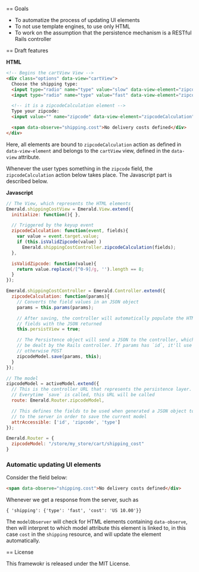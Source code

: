 == Goals

* To automatize the process of updating UI elements
* To not use template engines, to use only HTML
* To work on the assumption that the persistence mechanism is a RESTful Rails controller

== Draft features

**HTML**
```html
<!-- Begins the cartView View -->
<div class="options" data-view="cartView">
  Choose the shipping type:
  <input type="radio" name="type" value="slow" data-view-element="zipcodeCalculation" checked="checked" /> Slow
  <input type="radio" name="type" value="fast" data-view-element="zipcodeCalculation" /> Fast

  <!-- it is a zipcodeCalculation element -->
  Type your zipcode:
  <input value="" name="zipcode" data-view-element="zipcodeCalculation" data-event="keyup" />

  <span data-observe="shipping.cost">No delivery costs defined</div>
</div>
```

Here, all elements are bound to `zipcodeCalculation` action as defined in
`data-view-element` and belongs to the `cartView` view, defined in the `data-view`
attribute.

Whenever the user types something in the
`zipcode` field, the `zipcodeCalculation` action below takes place.
The Javascript part is described below.

**Javascript**
```javascript
// The View, which represents the HTML elements
Emerald.shippingCostView = Emerald.View.extend({
  initialize: function(){ },

  // Triggered by the keyup event
  zipcodeCalculation: function(event, fields){
    var value = event.target.value;
    if (this.isValidZipcode(value) )
      Emerald.shippingCostController.zipcodeCalculation(fields);
  },

  isValidZipcode: function(value){
    return value.replace(/[^0-9]/g, '').length == 8;
  }
});

Emerald.shippingCostController = Emerald.Controller.extend({
  zipcodeCalculation: function(params){
    // Converts the field values in an JSON object
    params = this.params(params);

    // After saving, the controller will automatically populate the HTML
    // fields with the JSON returned
    this.persistView = true;

    // The Persistence object will send a JSON to the controller, which will
    // be dealt by the Rails controller. If params has `id`, it'll use PUT, 
    // otherwise POST
    zipcodeModel.save(params, this);
  }
});

// The model
zipcodeModel = activeModel.extend({
  // This is the controller URL that represents the persistence layer.
  // Everytime `save` is called, this URL will be called
  route: Emerald.Router.zipcodeModel,

  // This defines the fields to be used when generated a JSON object to be sent
  // to the server in order to save the current model
  attrAccessible: ['id', 'zipcode', 'type']
});

Emerald.Router = {
  zipcodeModel: "/store/my_store/cart/shipping_cost"
}
```

### Automatic updating UI elements

Consider the field below:

```html
<span data-observe="shipping.cost">No delivery costs defined</div>
```

Whenever we get a response from the server, such as

```
{ 'shipping': {'type': 'fast', 'cost': 'US 10.00'}}
```

The `modelObserver` will check for HTML elements containing `data-observe`, then
will interpret to which model attribute this element is linked to, in this case
`cost` in the `shipping` resource, and will update the element automatically.

== License

This framewokr is released under the MIT License.
